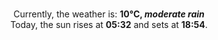 <p  align="center"><br/>Currently, the weather is: <b> 10°C, <i>moderate rain</i></b></br>Today, the sun rises at <b>05:32</b> and sets at <b>18:54</b>.</p>
